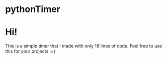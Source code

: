 # pythonTimer

# Hi!
This is a simple timer that I made with only 18 lines of code. Feel free to use this for your projects :=)
